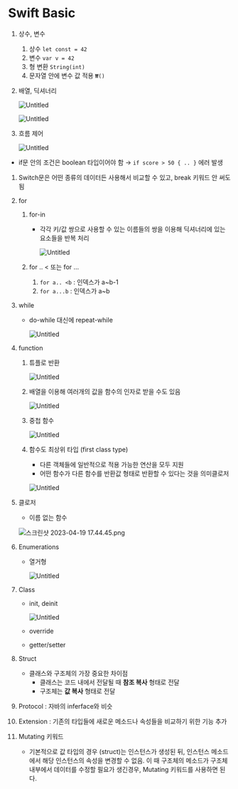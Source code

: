 # Swift Basic

1. 상수, 변수
    1. 상수 `let const = 42`
    2. 변수 `var v = 42`
    3. 형 변환 `String(int)`
    4. 문자열 안에 변수 값 적용 `₩()`
2. 배열, 딕셔너리
    
    ![Untitled](Swift%20Basic%204da38475653b45da9bc970e27249d904/Untitled.png)
    
    ![Untitled](Swift%20Basic%204da38475653b45da9bc970e27249d904/Untitled%201.png)
    
3. 흐름 제어
    
    ![Untitled](Swift%20Basic%204da38475653b45da9bc970e27249d904/Untitled%202.png)
    
- if문 안의 조건은 boolean 타입이어야 함 → `if score > 50 { .. }` 에러 발생
1. Switch문은 어떤 종류의 데이터든 사용해서 비교할 수 있고, break 키워드 안 써도 됨
2. for
    1. for-in
        - 각각 키/값 쌍으로 사용할 수 있는 이름들의 쌍을 이용해 딕셔너리에 있는 요소들을 반복 처리
            
            ![Untitled](Swift%20Basic%204da38475653b45da9bc970e27249d904/Untitled%203.png)
            
    2. for .. < 또는 for …
        1. `for a.. <b` : 인덱스가 a~b-1
        2. `for a...b` : 인덱스가 a~b
3. while
    - do-while 대신에 repeat-while
        
        ![Untitled](Swift%20Basic%204da38475653b45da9bc970e27249d904/Untitled%204.png)
        
4. function
    1. 튜플로 반환
        
        ![Untitled](Swift%20Basic%204da38475653b45da9bc970e27249d904/Untitled%205.png)
        
    2. 배열을 이용해 여러개의 값을 함수의 인자로 받을 수도 있음
        
        ![Untitled](Swift%20Basic%204da38475653b45da9bc970e27249d904/Untitled%206.png)
        
    3. 중첩 함수
        
        ![Untitled](Swift%20Basic%204da38475653b45da9bc970e27249d904/Untitled%207.png)
        
    4. 함수도 최상위 타입 (first class type)
        - 다른 객체들에 일반적으로 적용 가능한 연산을 모두 지원
        - 어떤 함수가 다른 함수를 반환값 형태로 반환할 수 있다는 것을 의미클로저
        
        ![Untitled](Swift%20Basic%204da38475653b45da9bc970e27249d904/Untitled%208.png)
        
5. 클로저
    - 이름 없는 함수
    
    ![스크린샷 2023-04-19 17.44.45.png](Swift%20Basic%204da38475653b45da9bc970e27249d904/%25E1%2584%2589%25E1%2585%25B3%25E1%2584%258F%25E1%2585%25B3%25E1%2584%2585%25E1%2585%25B5%25E1%2586%25AB%25E1%2584%2589%25E1%2585%25A3%25E1%2586%25BA_2023-04-19_17.44.45.png)
    
6. Enumerations
    - 열거형
        
        ![Untitled](Swift%20Basic%204da38475653b45da9bc970e27249d904/Untitled%209.png)
        
7. Class
    - init, deinit
        
        ![Untitled](Swift%20Basic%204da38475653b45da9bc970e27249d904/Untitled%2010.png)
        
    - override
    - getter/setter
8. Struct
    - 클래스와 구조체의 가장 중요한 차이점
        - 클래스는 코드 내에서 전달될 때 **참조 복사** 형태로 전달
        - 구조체는 **값 복사** 형태로 전달
9. Protocol : 자바의 inferface와 비슷
10. Extension : 기존의 타입들에 새로운 메소드나 속성들을 비교하기 위한 기능 추가
11. Mutating 키워드
    - 기본적으로 값 타입의 경우 (struct)는 인스턴스가 생성된 뒤, 인스턴스 메소드에서 해당 인스턴스의 속성을 변경할 수 없음. 이 때 구조체의 메소드가 구조체 내부에서 데이터를 수정할 필요가 생긴경우, Mutating 키워드를 사용하면 된다.